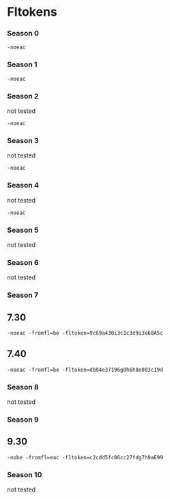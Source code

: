 # Fltokens

### Season 0

    -noeac 

### Season 1

    -noeac

### Season 2
not tested
    
    -noeac
    
### Season 3
not tested
    
    -noeac
    
### Season 4
not tested

    -noeac
    
### Season 5
not tested

### Season 6
not tested

### Season 7

## 7.30
``-noeac -fromfl=be -fltoken=9c69a430i3c1c3d9i3e68A5c``
## 7.40
``-noeac -fromfl=be -fltoken=db04e37196g0h6h8e003c19d``

### Season 8
not tested

### Season 9
  
## 9.30
``-nobe -fromfl=eac -fltoken=c2cdd5fc06cc27fdg7h9aE99``

### Season 10
not tested
